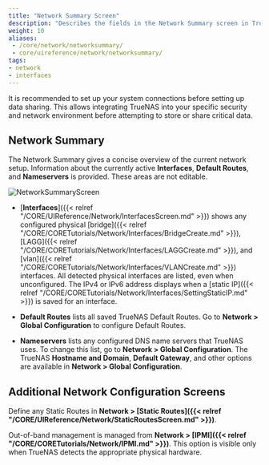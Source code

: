 ```yaml
---
title: "Network Summary Screen"
description: "Describes the fields in the Network Summary screen in TrueNAS CORE."
weight: 10
aliases: 
 - /core/network/networksummary/
 - core/uireference/network/networksummary/
tags:
- network
- interfaces
---
```


It is recommended to set up your system connections before setting up data sharing.
This allows integrating TrueNAS into your specific security and network environment before attempting to store or share critical data.

## Network Summary

The Network Summary gives a concise overview of the current network setup.
Information about the currently active **Interfaces**, **Default Routes**, and **Nameservers** is provided.
These areas are not editable.

![**NetworkSummaryScreen**](/images/CORE/Network/NetworkSummaryScreen.png "Network Summary Screen")

* [**Interfaces**]({{< relref "/CORE/UIReference/Network/InterfacesScreen.md" >}}) shows any configured physical [bridge]({{< relref "/CORE/CORETutorials/Network/Interfaces/BridgeCreate.md" >}}), [LAGG]({{< relref "/CORE/CORETutorials/Network/Interfaces/LAGGCreate.md" >}}), and [vlan]({{< relref "/CORE/CORETutorials/Network/Interfaces/VLANCreate.md" >}}) interfaces.
All detected physical interfaces are listed, even when unconfigured.
The IPv4 or IPv6 address displays when a [static IP]({{< relref "/CORE/CORETutorials/Network/Interfaces/SettingStaticIP.md" >}}) is saved for an interface.

* **Default Routes** lists all saved TrueNAS Default Routes.
  Go to **Network > Global Configuration** to configure Default Routes.

* **Nameservers** lists any configured DNS name servers that TrueNAS uses. To change this list, go to **Network > Global Configuration**. 
  The TrueNAS **Hostname and Domain**, **Default Gateway**, and other options are available in **Network > Global Configuration**.

## Additional Network Configuration Screens

Define any Static Routes in **Network > [Static Routes]({{< relref "/CORE/UIReference/Network/StaticRoutesScreen.md" >}})**.

Out-of-band management is managed from **Network > [IPMI]({{< relref "/CORE/CORETutorials/Network/IPMI.md" >}})**. This option is visible only when TrueNAS detects the appropriate physical hardware.
